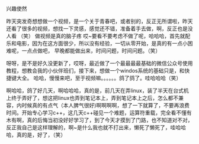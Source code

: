 兴趣使然

昨天突发奇想想做一个视频，是一个关于青春吧，或者别的，反正无所谓啦，昨天还看了很多的视频，想找一下灵感，感觉还不错，准备着手去做，啊，反正也是没人看
（笑）
做视频是真的脑子疼 哎~要看不要考虑不做了呢，哈哈哈，首先就配乐和电影，因为在这方面很少，所以没有经验，一切从零开始，是真的有一点小困难呢，一点点做吧，
早晚都能做出来，时间问题，时间问题。（笑）




呀呀，是不是好久没更新了，哎呀，最近做了一个最最最最基础的微信公众号使用教程，想教会我的小伙伴班们，接下来，想做一个windos系统的基础只是，和快捷键大全。
哈哈，慢慢来吧，至于视频嘛。。。。。。鸽了鸽了。哇哈哈哈（笑）




啊哈哈，鸽了好几天，啊哈哈哈，真的是，前几天在弄linux，装了半天在台式机上终于弄好了，想这把linux也弄到笔记本上，弄到笔记本上之后，怎么都不兼容，内时候真的有点气（本人脾气很好)啊啊啊啊，想了一下就算了，不要再浪费时间。开始专心学习c++，这几天c++碰见一个难题，运算符重载，完全看不懂有木有啊，真的后悔当初没好好学习了，到了今天才摸到了门路，也不知道对不对，反正我自己是这样理解的，啊~是什么我也就不打出来，懒死了懒死了，哇哈哈哈，真的是，好了，（笑）
